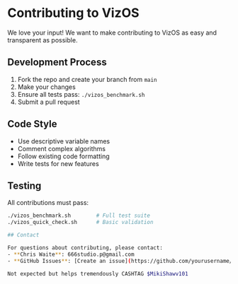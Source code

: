# Contributing to VizOS

We love your input! We want to make contributing to VizOS as easy and transparent as possible.

## Development Process

1. Fork the repo and create your branch from `main`
2. Make your changes
3. Ensure all tests pass: `./vizos_benchmark.sh`
4. Submit a pull request

## Code Style

- Use descriptive variable names
- Comment complex algorithms
- Follow existing code formatting
- Write tests for new features

## Testing

All contributions must pass:
```bash
./vizos_benchmark.sh        # Full test suite
./vizos_quick_check.sh      # Basic validation

## Contact

For questions about contributing, please contact:
- **Chris Waite**: 666studio.p@gmail.com
- **GitHub Issues**: [Create an issue](https://github.com/yourusername/vcomp/issues)

Not expected but helps tremendously CASHTAG $MikiShawv101
